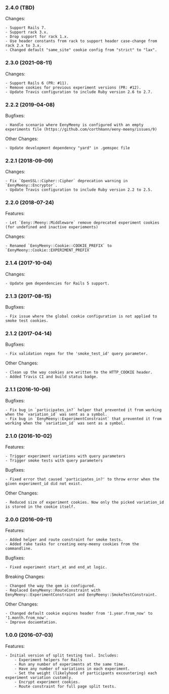 ### 2.4.0 (TBD)

Changes:

    - Support Rails 7.
    - Support rack 3.x.
    - Drop support for rack 1.x.
    - Use header constants from rack to support header case-change from rack 2.x to 3.x.
    - Changed default "same_site" cookie config from "strict" to "lax".

### 2.3.0 (2021-08-11)

Changes:

    - Support Rails 6 (PR: #11).
    - Remove cookies for previous experiment versions (PR: #12).
    - Update Travis configuration to include Ruby version 2.6 to 2.7.

### 2.2.2 (2019-04-08)

Bugfixes:

    - Handle scenario where EenyMeeny is configured with an empty experiments file (https://github.com/corthmann/eeny-meeny/issues/9)

Other Changes:

    - Update development dependency "yard" in .gemspec file

### 2.2.1 (2018-09-09)

Changes:

    - Fix `OpenSSL::Cipher::Cipher` deprecation warning in `EenyMeeny::Encryptor`.
    - Update Travis configuration to include Ruby version 2.2 to 2.5.

### 2.2.0 (2018-07-24)

Features:

    - Let `Eeny::Meeny::Middleware` remove deprecated experiment cookies (for undefined and inactive experiements)

Changes:

    - Renamed `EenyMeeny::Cookie::COOKIE_PREFIX` to `EenyMeeny::Cookie::EXPERIMENT_PREFIX`

### 2.1.4 (2017-10-04)

Changes:

    - Update gem dependencies for Rails 5 support.

### 2.1.3 (2017-08-15)

Bugfixes:

    - Fix issue where the global cookie configuration is not applied to smoke test cookies.

### 2.1.2 (2017-04-14)

Bugfixes:

    - Fix validation regex for the 'smoke_test_id' query parameter.

Other Changes:

    - Clean up the way cookies are written to the HTTP_COOKIE header.
    - Added Travis CI and build status badge.

### 2.1.1 (2016-10-06)

Bugfixes:

    - Fix bug in `participates_in?` helper that prevented it from working when the `variation_id` was sent as a symbol.
    - Fix bug in `EenyMeeny::ExperimentConstraint` that prevented it from working when the `variation_id` was sent as a symbol.

### 2.1.0 (2016-10-02)

Features:

    - Trigger experiment variations with query parameters
    - Trigger smoke tests with query parameters

Bugfixes:

    - Fixed error that caused 'participates_in?' to throw error when the given experiment_id did not exist.

Other Changes:

    - Reduced size of experiment cookies. Now only the picked variation_id is stored in the cookie itself.

### 2.0.0 (2016-09-11)

Features:

    - Added helper and route constraint for smoke tests.
    - Added rake tasks for creating eeny-meeny cookies from the commandline.

Bugfixes:

    - Fixed experiment start_at and end_at logic.

Breaking Changes:

    - Changed the way the gem is configured.
    - Replaced EenyMeeny::RouteConstraint with EenyMeeny::ExperimentConstraint and EenyMeeny::SmokeTestConstraint.

Other Changes:

    - Changed default cookie expires header from '1.year.from_now' to '1.month.from_now'.
    - Improve docuemtation.

### 1.0.0 (2016-07-03)

Features:

    - Initial version of split testing tool. Includes:
        - Experiment helpers for Rails
        - Run any number of experiments at the same time.
        - Have any number of variations in each experiment.
        - Set the weight (likelyhood of participants excountering) each experiment variation customly.
        - Encrypt experiment cookies.
        - Route constraint for full page split tests.
